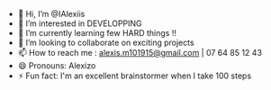 - 👋 Hi, I’m @IAlexiis
- 👀 I’m interested in DEVELOPPING
- 🌱 I’m currently learning few HARD things !!
- 💞️ I’m looking to collaborate on exciting projects
- 📫 How to reach me : alexis.m101915@gmail.com | 07 64 85 12 43
- 😄 Pronouns: Alexizo
- ⚡ Fun fact: I'm an excellent brainstormer when I take 100 steps

<!---
IAlexiis/IAlexiis is a ✨ special ✨ repository because its `README.md` (this file) appears on your GitHub profile.
You can click the Preview link to take a look at your changes.
--->
